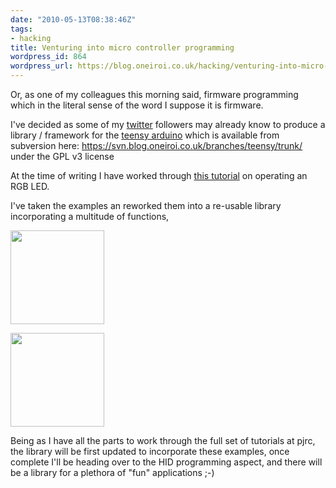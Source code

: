 ```yaml
---
date: "2010-05-13T08:38:46Z"
tags:
- hacking
title: Venturing into micro controller programming
wordpress_id: 864
wordpress_url: https://blog.oneiroi.co.uk/hacking/venturing-into-micro-controller-programming
---
```

Or, as one of my colleagues this morning said, firmware programming which in the literal sense of the word I suppose it is firmware.

I've decided as some of my <a href="https://twitter.com/Saiweb">twitter</a> followers may already know to produce a library / framework for the <a href="https://www.pjrc.com/teensy/index.html">teensy arduino</a> which is available from subversion here: <a href="https://svn.blog.oneiroi.co.uk/branches/teensy/trunk/">https://svn.blog.oneiroi.co.uk/branches/teensy/trunk/</a> under the GPL v3 license

At the time of writing I have worked through <a href="https://www.pjrc.com/teensy/tutorial2.html">this tutorial</a> on operating an RGB LED.

I've taken the examples an reworked them into a re-usable library incorporating a multitude of functions, 

<a href="https://blog.oneiroi.co.uk/uploads/2010/05/IMG_0477.jpg"><img src="https://blog.oneiroi.co.uk/uploads/2010/05/IMG_0477-150x150.jpg" alt="" title="Kit as it arrived" width="150" height="150" class="aligncenter size-thumbnail wp-image-865" /></a>

<a href="https://blog.oneiroi.co.uk/uploads/2010/05/IMG_0478.jpg"><img src="https://blog.oneiroi.co.uk/uploads/2010/05/IMG_0478-150x150.jpg" alt="" title="it LIVES!" width="150" height="150" class="aligncenter size-thumbnail wp-image-866" /></a>

Being as I have all the parts to work through the full set of tutorials at pjrc, the library will be first updated to incorporate these examples, once complete I'll be heading over to the HID programming aspect, and there will be a library for a plethora of "fun" applications ;-)



